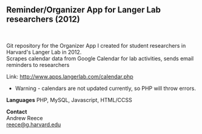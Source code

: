 <h2>Reminder/Organizer App for Langer Lab researchers (2012)</h2>
<br />

Git repository for the Organizer App I created for student researchers in Harvard's Langer Lab in 2012.
<br />
Scrapes calendar data from Google Calendar for lab activities, sends email reminders to researchers

Link: http://www.apps.langerlab.com/calendar.php
* Warning - calendars are not updated currently, so PHP will throw errors.

<b>Languages</b>
PHP, MySQL, Javascript, HTML/CCSS

<b>Contact</b>
<br />
Andrew Reece
<br />
<a href="mailto:reece@g.harvard.edu">reece@g.harvard.edu</a>